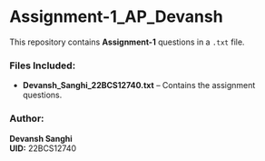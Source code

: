 # Assignment-1_AP_Devansh  

This repository contains **Assignment-1** questions in a `.txt` file.  

### Files Included:  
- **Devansh_Sanghi_22BCS12740.txt** – Contains the assignment questions.  

### Author:  
**Devansh Sanghi**  
**UID:** 22BCS12740  
